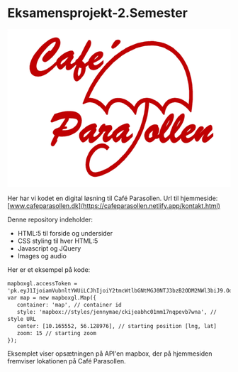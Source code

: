 # Eksamensprojekt-2.Semester

![logo.png](images/logo.png)

Her har vi kodet en digital løsning til Café Parasollen.
Url til hjemmeside: [www.cafeparasollen.dk](https://cafeparasollen.netlify.app/kontakt.html)


Denne repository indeholder:
* HTML:5 til forside og undersider
* CSS styling til hver HTML:5
* Javascript og JQuery
* Images og audio


Her er et eksempel på kode:

 
 ~~~
 mapboxgl.accessToken = 'pk.eyJ1IjoiamVubnltYWUiLCJhIjoiY2tmcWtlbGNtMGJ0NTJ3bzB2ODM2NWl3biJ9.OoNBfHTXEtINPw6pee5DVg';
var map = new mapboxgl.Map({
    container: 'map', // container id
    style: 'mapbox://styles/jennymae/ckijeabhc01mm17nqpevb7wna', // style URL
    center: [10.165552, 56.128976], // starting position [lng, lat]
    zoom: 15 // starting zoom
});
 ~~~

Eksemplet viser opsætningen på API'en mapbox, der på hjemmesiden fremviser lokationen på Café Parasollen.
